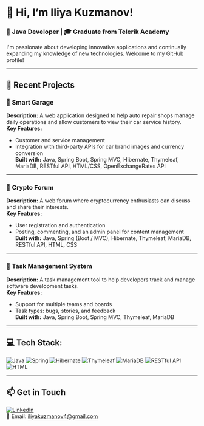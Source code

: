 # 👋 Hi, I’m Iliya Kuzmanov!

### 🔭 Java Developer | 🎓 Graduate from Telerik Academy  
I'm passionate about developing innovative applications and continually expanding my knowledge of new technologies. Welcome to my GitHub profile!

---

## 🌟 Recent Projects

### 🎯 Smart Garage  
**Description:** A web application designed to help auto repair shops manage daily operations and allow customers to view their car service history.  
**Key Features:**  
- Customer and service management
- Integration with third-party APIs for car brand images and currency conversion  
**Built with:** Java, Spring Boot, Spring MVC, Hibernate, Thymeleaf, MariaDB, RESTful API, HTML/CSS, OpenExchangeRates API  

---

### 📢 Crypto Forum  
**Description:** A web forum where cryptocurrency enthusiasts can discuss and share their interests.  
**Key Features:**  
- User registration and authentication  
- Posting, commenting, and an admin panel for content management  
**Built with:** Java, Spring (Boot / MVC), Hibernate, Thymeleaf, MariaDB, RESTful API, HTML, CSS

---

### 🌌 Task Management System  
**Description:** A task management tool to help developers track and manage software development tasks.  
**Key Features:**  
- Support for multiple teams and boards  
- Task types: bugs, stories, and feedback  
**Built with:** Java, Spring Boot, Spring MVC, Thymeleaf, MariaDB  

---

## 💻 Tech Stack:
![Java](https://img.shields.io/badge/Java-%23ED8B00.svg?style=flat&logo=java&logoColor=white)
![Spring](https://img.shields.io/badge/Spring-%236DB33F.svg?style=flat&logo=spring&logoColor=white)
![Hibernate](https://img.shields.io/badge/Hibernate-%23FAFAFA.svg?style=flat&logo=hibernate&logoColor=59666C)
![Thymeleaf](https://img.shields.io/badge/Thymeleaf-%2300055A.svg?style=flat&logo=thymeleaf&logoColor=white)
![MariaDB](https://img.shields.io/badge/MariaDB-%23003545.svg?style=flat&logo=mariadb&logoColor=white)
![RESTful API](https://img.shields.io/badge/RESTful_API-%23000000.svg?style=flat&logo=api&logoColor=white)
![HTML](https://img.shields.io/badge/HTML-%23E34F26.svg?style=flat&logo=html5&logoColor=white)

---

## 📫 Get in Touch
[![LinkedIn](https://img.shields.io/badge/LinkedIn-%230077B5.svg?logo=linkedin&logoColor=white)](https://www.linkedin.com/in/iliya-kuzmanov-520706179/)  
📧 Email: iliyakuzmanov4@gmail.com

